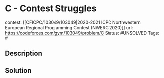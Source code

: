 # C - Contest Struggles

contest: [[CFICPC/103049/103049|2020-2021 ICPC Northwestern European Regional Programming Contest (NWERC 2020)]]
url: https://codeforces.com/gym/103049/problem/C
Status: #UNSOLVED
Tags: #

## Description

## Solution

